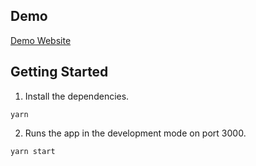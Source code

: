 ## Demo
[Demo Website](https://lennonx0904.github.io/xstate-high-low-game)

## Getting Started
1. Install the dependencies.
```
yarn
```

2. Runs the app in the development mode on port 3000.
```
yarn start
```
